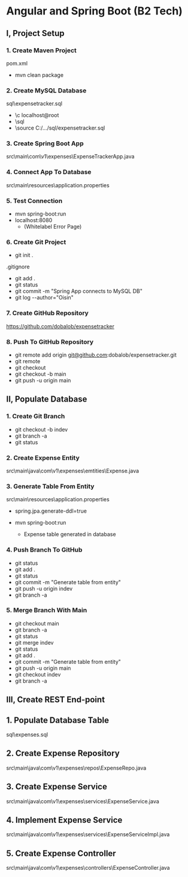 # Angular and Spring Boot (B2 Tech)

## I, Project Setup 

### 1. Create Maven Project
pom.xml
- mvn clean package

### 2. Create MySQL Database 
sql\expensetracker.sql
- \c localhost@root
- \sql
- \source C:/.../sql/expensetracker.sql

### 3. Create Spring Boot App 
src\main\com\v1\expenses\ExpenseTrackerApp.java

### 4. Connect App To Database 
src\main\resources\application.properties

### 5. Test Connection 
- mvn spring-boot:run
- localhost:8080
  - (Whitelabel Error Page)

### 6. Create Git Project 
- git init .  

.gitignore
- git add .
- git status 
- git commit -m "Spring App connects to MySQL DB"
- git log --author="Oisin"

### 7. Create GitHub Repository
https://github.com/dobalob/expensetracker

### 8. Push To GitHub Repository 
- git remote add origin git@github.com:dobalob/expensetracker.git
- git remote 
- git checkout 
- git checkout -b main
- git push -u origin main

## II, Populate Database 

### 1. Create Git Branch 
- git checkout -b indev 
- git branch -a 
- git status 

### 2. Create Expense Entity 
src\main\java\com\v1\expenses\emtities\Expense.java

### 3. Generate Table From Entity 
src\main\resources\application.properties
- spring.jpa.generate-ddl=true  

- mvn spring-boot:run
  - Expense table generated in database

### 4. Push Branch To GitHub 
- git status 
- git add .
- git status 
- git commit -m "Generate table from entity"
- git push -u origin indev
- git branch -a 

### 5. Merge Branch With Main 
- git checkout main 
- git branch -a 
- git status 
- git merge indev 
- git status 
- git add .
- git commit -m "Generate table from entity"
- git push -u origin main
- git checkout indev 
- git branch -a 

## III, Create REST End-point 

## 1. Populate Database Table 
sql\expenses.sql

## 2. Create Expense Repository 
src\main\java\com\v1\expenses\repos\ExpenseRepo.java

## 3. Create Expense Service 
src\main\java\com\v1\expenses\services\ExpenseService.java

## 4. Implement Expense Service
src\main\java\com\v1\expenses\services\ExpenseServiceImpl.java

## 5. Create Expense Controller 
src\main\java\com\v1\expenses\controllers\ExpenseController.java

